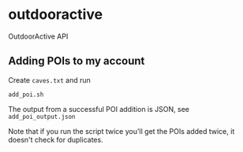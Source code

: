 # outdooractive

OutdoorActive API

## Adding POIs to my account

Create `caves.txt` and run
```
add_poi.sh
```

The output from a successful POI addition is JSON, see `add_poi_output.json`

Note that if you run the script twice you'll get the POIs added twice,
it doesn't check for duplicates.
